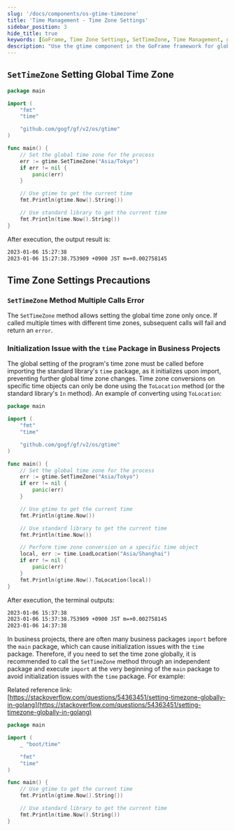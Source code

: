 ```yaml
---
slug: '/docs/components/os-gtime-timezone'
title: 'Time Management - Time Zone Settings'
sidebar_position: 3
hide_title: true
keywords: [GoFrame, Time Zone Settings, SetTimeZone, Time Management, gtime, Standard Library, Time Conversion, Log Output, Global Settings, Programming Guide]
description: "Use the gtime component in the GoFrame framework for global time zone settings, explain the usage limitations and precautions of the SetTimeZone method, and provide code examples to demonstrate how to correctly manage and convert time in programs, especially in business scenarios involving multiple time zones."
---
```


## `SetTimeZone` Setting Global Time Zone

```go
package main

import (
    "fmt"
    "time"

    "github.com/gogf/gf/v2/os/gtime"
)

func main() {
    // Set the global time zone for the process
    err := gtime.SetTimeZone("Asia/Tokyo")
    if err != nil {
        panic(err)
    }

    // Use gtime to get the current time
    fmt.Println(gtime.Now().String())

    // Use standard library to get the current time
    fmt.Println(time.Now().String())
}
```

After execution, the output result is:

```html
2023-01-06 15:27:38
2023-01-06 15:27:38.753909 +0900 JST m=+0.002758145
```

## Time Zone Settings Precautions

### `SetTimeZone` Method Multiple Calls Error

The `SetTimeZone` method allows setting the global time zone only once. If called multiple times with different time zones, subsequent calls will fail and return an `error`.

### Initialization Issue with the `time` Package in Business Projects

The global setting of the program's time zone must be called before importing the standard library's `time` package, as it initializes upon import, preventing further global time zone changes. Time zone conversions on specific time objects can only be done using the `ToLocation` method (or the standard library's `In` method). An example of converting using `ToLocation`:

```go
package main

import (
    "fmt"
    "time"

    "github.com/gogf/gf/v2/os/gtime"
)

func main() {
    // Set the global time zone for the process
    err := gtime.SetTimeZone("Asia/Tokyo")
    if err != nil {
        panic(err)
    }

    // Use gtime to get the current time
    fmt.Println(gtime.Now())

    // Use standard library to get the current time
    fmt.Println(time.Now())

    // Perform time zone conversion on a specific time object
    local, err := time.LoadLocation("Asia/Shanghai")
    if err != nil {
        panic(err)
    }
    fmt.Println(gtime.Now().ToLocation(local))
}
```

After execution, the terminal outputs:

```html
2023-01-06 15:37:38
2023-01-06 15:37:38.753909 +0900 JST m=+0.002758145
2023-01-06 14:37:38
```

In business projects, there are often many business packages `import` before the `main` package, which can cause initialization issues with the `time` package. Therefore, if you need to set the time zone globally, it is recommended to call the `SetTimeZone` method through an independent package and execute `import` at the very beginning of the `main` package to avoid initialization issues with the `time` package. For example:

Related reference link: [https://stackoverflow.com/questions/54363451/setting-timezone-globally-in-golang](https://stackoverflow.com/questions/54363451/setting-timezone-globally-in-golang)

```go
package main

import (
    _ "boot/time"

    "fmt"
    "time"
)

func main() {
    // Use gtime to get the current time
    fmt.Println(gtime.Now().String())

    // Use standard library to get the current time
    fmt.Println(time.Now().String())
}
```